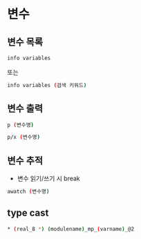 # 변수
## 변수 목록
```sh title="전체 변수 출력"
info variables
```
또는
```sh title="키워드 검색"
info variables (검색 키워드)
```
## 변수 출력
```sh
p (변수명)
```
```sh title="hex type"
p/x (변수명)
```
## 변수 추적
* 변수 읽기/쓰기 시 break
```sh
awatch (변수명)
```
## type cast
```sh title="mp 컴파일"
* (real_8 *) (modulename)_mp_(varname)_@2
```
